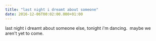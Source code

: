 ```yaml
---
title: "last night i dreamt about someone"
date: 2016-12-06T00:02:00.000+01:00
---
```

last night i dreamt about someone else, tonight i'm dancing.&nbsp; maybe we aren't yet to come.
